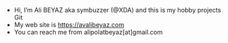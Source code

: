 - Hi, I’m Ali BEYAZ  aka symbuzzer (@XDA) and this is my hobby projects Git  
- My web site is https://avalibeyaz.com  
- You can reach me from alipolatbeyaz[at]gmail.com

<!---
symbuzzer/symbuzzer is a ✨ special ✨ repository because its `README.md` (this file) appears on your GitHub profile.
You can click the Preview link to take a look at your changes.
--->
